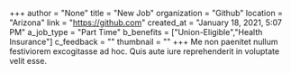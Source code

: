 +++
author = "None"
title = "New Job"
organization = "Github"
location = "Arizona"
link = "https://github.com"
created_at = "January 18, 2021, 5:07 PM"
a_job_type = "Part Time"
b_benefits = ["Union-Eligible","Health Insurance"]
c_feedback = ""
thumbnail = ""
+++
Me non paenitet nullum festiviorem excogitasse ad hoc. Quis aute iure reprehenderit in voluptate velit esse.